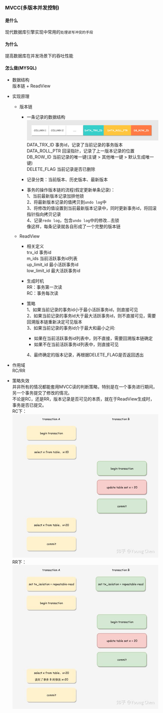 ### MVCC(多版本并发控制)
#### 是什么
  现代数据库引擎实现中常用的`处理读写冲突的手段`
#### 为什么
  提高数据库在并发场景下的吞吐性能
#### 怎么做(MYSQL)
* 数据结构<br>
版本链 + ReadView<br>

* 实现原理
  * 版本链<br>
    * 一条记录的数据结构![](./mysql-table-record-data-structure.jpg)
    DATA_TRX_ID 事务id，记录了当前记录的事务版本<br>
    DATA_ROLL_PTR 回滚指针，记录了上一版本记录的位置<br>
    DB_ROW_ID 当前记录的唯一键(主键 > 其他唯一键 > 默认生成唯一键)<br>
    DELETE_FLAG 当前记录是否已删除<br>
  
    * 记录分类：当前版本、历史版本、最新版本<br>
  
    * 事务的操作版本链的流程(假定更新单条记录)：<br>
    1、当前最新版本记录加排他锁<br>
    2、将最新版本记录的值拷贝到`undo log`中<br>
    3、将修改的值设置到当前最新版本记录中，同时更新事务id，将回滚指针指向拷贝记录<br>
    4、记录`redo log`，包含`undo log`中的修改...去锁<br>
    像这样，每条记录就各自形成了一个完整的版本链<br>
  * ReadView<br>
    * 相关定义<br>
    trx_id 事务id<br>
    m_ids 当前活跃事务id列表<br>
    up_limit_id 最小活跃事务id<br>
    low_limit_id 最大活跃事务id<br>
    * 生成时机<br>
    RR：事务第一次读<br>
    RC：事务每次读<br>
    * 策略<br>
    1、如果当前记录的事务id小于最小活跃事务id，则直接可见<br>
    2、如果当前记录的事务id大于最大活跃事务id，则不直接可见，需要回溯版本链重新决定可见版本<br>
    3、如果当前记录的事务id介于最大和最小之间:<br>
      * 如果在当前活跃事务id列表中，则不直接，需要回溯版本链确定<br>
      * 如果不在当前活跃事务id列表中，则直接可见<br>
    
      4、最终确定的版本记录，再根据DELETE_FLAG是否返回透出<br>
  
* 作用域<br>
RC/RR<br>
  
* 策略失效<br>
并非所有的情况都能套用MVCC读的判断策略，特别是在一个事务进行期间，另一个事务提交了修改的情况。<br>
不论是RC，还是RR，版本记录是否可见的本质，就在于ReadView生成时，事务是否已提交。<br>
RC下：<br>![](./mysql-mvcc-invalid-rc.jpg)<br>
RR下：<br>![](./mysql-mvcc-invalid-rr.jpg)<br>
  

